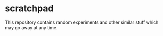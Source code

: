 # scratchpad
This repository contains random experiments and other similar stuff which may go away at any time.
